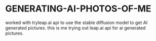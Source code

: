 # GENERATING-AI-PHOTOS-OF-ME
worked with tryleap.ai api to use the stable diffusion model to get  AI generated pictures.
this is me trying out leap.ai api for ai generated pictures.
